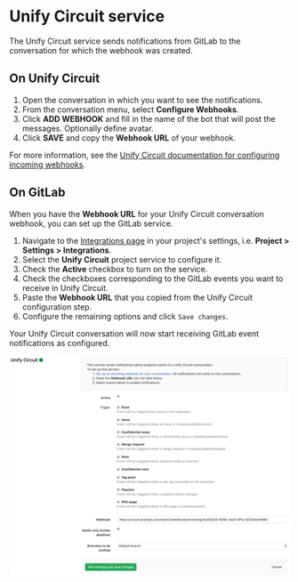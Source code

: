 # Unify Circuit service

The Unify Circuit service sends notifications from GitLab to the conversation for which the webhook was created.

## On Unify Circuit

1. Open the conversation in which you want to see the notifications.
1. From the conversation menu, select **Configure Webhooks**.
1. Click **ADD WEBHOOK** and fill in the name of the bot that will post the messages. Optionally define avatar.
1. Click **SAVE** and copy the **Webhook URL** of your webhook.

For more information, see the [Unify Circuit documentation for configuring incoming webhooks](https://www.circuit.com/unifyportalfaqdetail?articleId=164448).

## On GitLab

When you have the **Webhook URL** for your Unify Circuit conversation webhook, you can set up the GitLab service.

1. Navigate to the [Integrations page](project_services.md#accessing-the-project-services) in your project's settings, i.e. **Project > Settings > Integrations**.
1. Select the **Unify Circuit** project service to configure it.
1. Check the **Active** checkbox to turn on the service.
1. Check the checkboxes corresponding to the GitLab events you want to receive in Unify Circuit.
1. Paste the **Webhook URL** that you copied from the Unify Circuit configuration step.
1. Configure the remaining options and click `Save changes`.

Your Unify Circuit conversation will now start receiving GitLab event notifications as configured.

![Unify Circuit configuration](img/unify_circuit_configuration.png)

